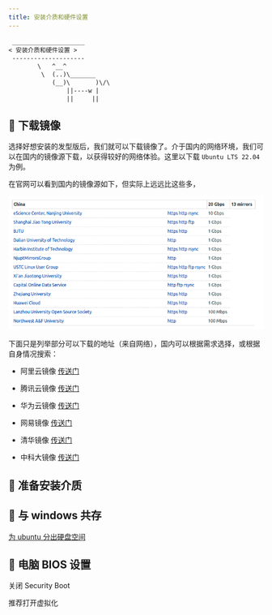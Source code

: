```yaml
---
title: 安装介质和硬件设置
---
```



```:no-line-numbers
 ____________________
< 安装介质和硬件设置 >
 --------------------
        \   ^__^
         \  (..)\_______
            (__)\       )\/\
                ||----w |
                ||     ||
```




## 🌭 下载镜像

选择好想安装的发型版后，我们就可以下载镜像了。介于国内的网络环境，我们可以在国内的镜像源下载，以获得较好的网络体验。这里以下载 `Ubuntu LTS 22.04` 为例。

在官网可以看到国内的镜像源如下，但实际上远远比这些多，

![media](/images/docs/prepare/media/mirror.png)

下面只是列举部分可以下载的地址（来自网络），国内可以根据需求选择，或根据自身情况搜索：

- 阿里云镜像 [传送门](https://developer.aliyun.com/mirror/ubuntu-releases)

- 腾讯云镜像 [传送门](https://mirrors.cloud.tencent.com/ubuntu-cdimage/ubuntu/releases/)

- 华为云镜像 [传送门](https://repo.huaweicloud.com/ubuntu-cdimage/ubuntu/releases/)

- 网易镜像 [传送门](https://mirrors.163.com/ubuntu-releases/)

- 清华镜像 [传送门](https://mirrors.tuna.tsinghua.edu.cn/ubuntu-releases/)

- 中科大镜像 [传送门](https://mirrors.ustc.edu.cn/)



## 🍔 准备安装介质


## 🍟 与 windows 共存

[为 ubuntu 分出硬盘空间](https://arch.icekylin.online/rookie/pre-install.html#_4-%E4%B8%BA-archlinux-%E5%88%86%E5%87%BA%E7%A1%AC%E7%9B%98%E7%A9%BA%E9%97%B4-%E5%8F%AF%E9%80%89)

## 🍕 电脑 BIOS 设置

关闭 Security Boot

推荐打开虚拟化
